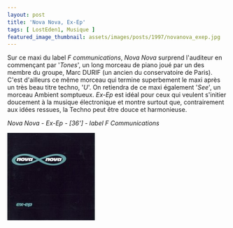 ```yaml
---
layout: post
title: 'Nova Nova, Ex-Ep'
tags: [ LostEden1, Musique ]
featured_image_thumbnail: assets/images/posts/1997/novanova_exep.jpg
---
```


Sur ce maxi du label *F communications*, *Nova Nova* surprend l'auditeur en commençant par '*Tones*', un long morceau de piano joué par un des membre du groupe, Marc DURIF (un ancien du conservatoire de Paris). C'est d'ailleurs ce même morceau qui termine superbement le maxi après un très beau titre techno, '*U*'. On retiendra de ce maxi également '*See*', un morceau Ambient somptueux. *Ex-Ep* est idéal pour ceux qui veulent s'initier doucement à la musique électronique et montre surtout que, contrairement aux idées ressues, la Techno peut être douce et harmonieuse.

*Nova Nova - Ex-Ep - [36'] - label F Communications*

![Nova Nova, Ex-Ep](assets/images/posts/1997/novanova_exep.jpg) 